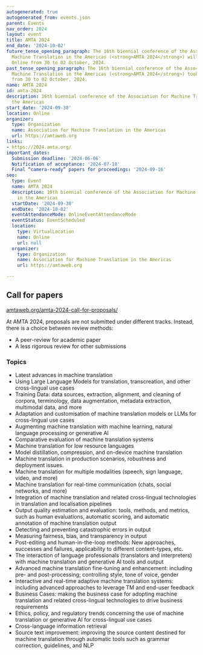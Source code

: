 ```yaml
---
autogenerated: true
autogenerated_from: events.json
parent: Events
nav_order: 2024
layout: event
title: AMTA 2024
end_date: '2024-10-02'
future_tense_opening_paragraph: The 16th biennial conference of the Association for
  Machine Translation in the Americas (<strong>AMTA 2024</strong>) will take place
  Online from 30 to 02 October, 2024.
past_tense_opening_paragraph: The 16th biennial conference of the Association for
  Machine Translation in the Americas (<strong>AMTA 2024</strong>) took place Online
  from 30 to 02 October, 2024.
name: AMTA 2024
id: amta-2024
description: 16th biennial conference of the Association for Machine Translation in
  the Americas
start_date: '2024-09-30'
location: Online
organizer:
  type: Organization
  name: Association for Machine Translation in the Americas
  url: https://amtaweb.org
links:
- https://2024.amta.org/
important_dates:
  Submission deadline: '2024-06-06'
  Notification of acceptance: '2024-07-18'
  Final “camera-ready” papers for proceedings: '2024-09-16'
seo:
  type: Event
  name: AMTA 2024
  description: 16th biennial conference of the Association for Machine Translation
    in the Americas
  startDate: '2024-09-30'
  endDate: '2024-10-02'
  eventAttendanceMode: OnlineEventAttendanceMode
  eventStatus: EventScheduled
  location:
    type: VirtualLocation
    name: Online
    url: null
  organizer:
    type: Organization
    name: Association for Machine Translation in the Americas
    url: https://amtaweb.org

---
```

## Call for papers

[amtaweb.org/amta-2024-call-for-proposals/](https://amtaweb.org/amta-2024-call-for-proposals/)

At AMTA 2024, proposals are not submitted under different tracks.
Instead, there is a choice between review methods:

- A peer-review for academic paper
- A less rigorous review for other submissions


### Topics

- Latest advances in machine translation
- Using Large Language Models for translation, transcreation, and other cross-lingual use cases
- Training Data: data sources, extraction, alignment, and cleaning of corpora, terminology, data augmentation, metadata extraction, multimodal data, and more
- Adaptation and customisation of machine translation models or LLMs for cross-lingual use cases
- Augmenting machine translation with machine learning, natural language processing or generative AI
- Comparative evaluation of machine translation systems
- Machine translation for low resource languages
- Model distillation, compression, and on-device machine translation
- Machine translation in production scenarios, robustness and deployment issues.
- Machine translation for multiple modalities (speech, sign language, video, and more)
- Machine translation for real-time communication (chats, social networks, and more)
- Integration of machine translation and related cross-lingual technologies in translation and localisation pipelines
- Output quality estimation and evaluation: tools, methods, and metrics, such as human evaluations, automatic scoring, and automatic annotation of machine translation output
- Detecting and preventing catastrophic errors in output
- Measuring fairness, bias, and transparency in output
- Post-editing and human-in-the-loop methods: New approaches, successes and failures, applicability to different content-types, etc.
- The interaction of language professionals (translators and interpreters) with machine translation and generative AI tools and output
- Advanced machine translation fine-tuning and enhancement: including pre- and post-processing; controlling style, tone of voice, gender
- Interactive and real-time adaptive machine translation systems: including advanced approaches to leverage TM and end-user feedback
- Business Cases: making the business case for adopting machine translation and related cross-lingual technologies to drive business requirements
- Ethics, policy, and regulatory trends concerning the use of machine translation or generative AI for cross-lingual use cases
- Cross-language information retrieval
-  Source text improvement: improving the source content destined for machine translation through automatic tools such as grammar correction, guidelines, and NLP
